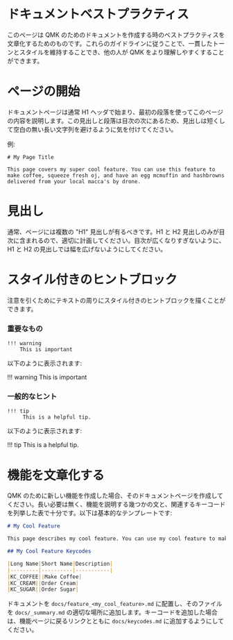 # ドキュメントベストプラクティス

<!---
  original document: 0.10.33:docs/documentation_best_practices.md
  git diff 0.10.33 HEAD -- docs/documentation_best_practices.md | cat
-->

このページは QMK のためのドキュメントを作成する時のベストプラクティスを文章化するためのものです。これらのガイドラインに従うことで、一貫したトーンとスタイルを維持することでき、他の人が QMK をより理解しやすくすることができます。

# ページの開始

ドキュメントページは通常 H1 ヘッダで始まり、最初の段落を使ってこのページの内容を説明します。この見出しと段落は目次の次にあるため、見出しは短くして空白の無い長い文字列を避けるように気を付けてください。

例:

```
# My Page Title

This page covers my super cool feature. You can use this feature to make coffee, squeeze fresh oj, and have an egg mcmuffin and hashbrowns delivered from your local macca's by drone.
```

# 見出し

通常、ページには複数の "H1" 見出しが有るべきです。H1 と H2 見出しのみが目次に含まれるので、適切に計画してください。目次が広くなりすぎないように、H1 と H2 の見出しでは幅を広げないようにしてください。

# スタイル付きのヒントブロック

注意を引くためにテキストの周りにスタイル付きのヒントブロックを描くことができます。

### 重要なもの

```
!!! warning
    This is important
```

以下のように表示されます:

!!! warning
    This is important

### 一般的なヒント

```
!!! tip
     This is a helpful tip.
```

以下のように表示されます:

!!! tip
     This is a helpful tip.



# 機能を文章化する

QMK のために新しい機能を作成した場合、そのドキュメントページを作成してください。長い必要は無く、機能を説明する幾つかの文と、関連するキーコードを列挙した表で十分です。以下は基本的なテンプレートです:

```markdown
# My Cool Feature

This page describes my cool feature. You can use my cool feature to make coffee and order cream and sugar to be delivered via drone.

## My Cool Feature Keycodes

|Long Name|Short Name|Description|
|---------|----------|-----------|
|KC_COFFEE||Make Coffee|
|KC_CREAM||Order Cream|
|KC_SUGAR||Order Sugar|
```

ドキュメントを `docs/feature_<my_cool_feature>.md` に配置し、そのファイルを `docs/_summary.md` の適切な場所に追加します。キーコードを追加した場合は、機能ページに戻るリンクとともに `docs/keycodes.md` に追加するようにしてください。
